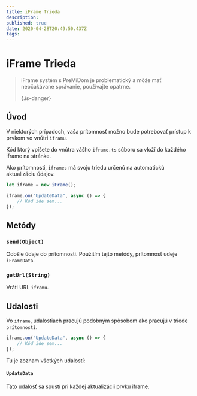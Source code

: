 ```yaml
---
title: iFrame Trieda
description:
published: true
date: 2020-04-28T20:49:50.437Z
tags:
---
```


# iFrame Trieda
> iFrame systém s PreMiDom je problematický a môže mať neočakávane správanie, používajte opatrne. 
> 
> {.is-danger}

## Úvod

V niektorých prípadoch, vaša prítomnosť možno bude potrebovať prístup k prvkom vo vnútri `iframu`.

Kód ktorý vpíšete do vnútra vášho `iframe.ts` súboru sa vloží do každého iframe na stránke.

Ako prítomnosti, `iframes` má svoju triedu určenú na automatickú aktualizáciu údajov.

```typescript
let iframe = new iFrame();

iframe.on("UpdateData", async () => {
    // Kód ide sem...
});
```

## Metódy

### `send(Object)`
Odošle údaje do prítomnosti. Použitím tejto metódy, prítomnosť udeje `iFrameData`.

### `getUrl(String)`
Vráti URL `iframu`.

## Udalosti
Vo `iframe`, udalostiach pracujú podobným spôsobom ako pracujú v triede `prítomností`.

```typescript
iframe.on("UpdateData", async () => {
    // Kód ide sem...
});
```

Tu je zoznam všetkých udalostí:

#### `UpdateData`

Táto udalosť sa spustí pri každej aktualizácii prvku iframe.